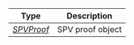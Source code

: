 |   Type   |   Description    |
| :------: | :--------------: |
| [*SPVProof*](types/#spvproof) | SPV proof object |
